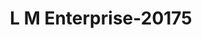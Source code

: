 ---
f_zip-code: 71446
f_state-code: LA
title: L M Enterprise-20175
f_phone: 337-535-9220
f_city-only: Leesville
f_address: 621 Entrance Rd Ste 6 Leesville
f_location-unique-id: '20175'
slug: l-m-enterprise-20175
updated-on: '2024-05-30T13:46:58.046Z'
created-on: '2024-05-30T13:36:59.803Z'
published-on: '2024-05-30T13:54:32.469Z'
f_city-state: cms/city/leesville-la.md
f_company: cms/company/l-m-enterprise.md
f_state: cms/state/louisiana.md
layout: '[payday-loan].html'
tags: payday-loan
---